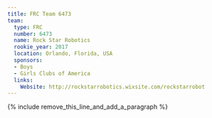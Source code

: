 ```yaml
---
title: FRC Team 6473
team:
  type: FRC
  number: 6473
  name: Rock Star Robotics
  rookie_year: 2017
  location: Orlando, Florida, USA
  sponsors:
  - Boys
  - Girls Clubs of America
  links:
    Website: http://rockstarrobotics.wixsite.com/rockstarrobot
---
```


{% include remove_this_line_and_add_a_paragraph %}